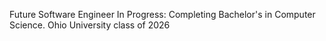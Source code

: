 Future Software Engineer 
In Progress: Completing Bachelor's in Computer Science.
Ohio University class of 2026
